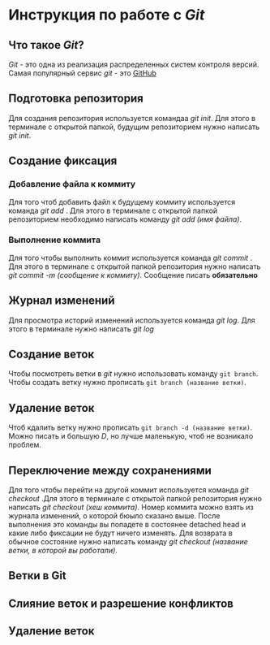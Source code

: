 # Инструкция по работе с *Git*

## Что такое *Git*?
*Git* - это одна из реализация распределенных систем контроля версий. Самая популярный сервис *git* - это [GitHub](https://github.com)
## Подготовка репозитория
Для создания репозитория используется командаа *git init*. Для этого в терминале с открытой папкой, будущим репозиторием нужно написать *git init*.

## Создание фиксация


### Добавление файла к коммиту
Для того чтоб добавить файл к будущему коммиту используется команда *git add* . Для этого в терминале с открытой папкой репозиторием необходимо написать команду *git add (имя файла)*. 

### Выполнение коммита
Для того чтобы выполнить коммит используется команда *git commit* . Для этого в терминале с открытой папкой репозитория нужно написать *git commit -m (сообщение к коммиту)*. Сообщение писать **обязательно**

## Журнал изменений
Для просмотра историй изменений используется команда *git log*. Для этого в терминале нужно написать *git log*

## Создание веток
Чтобы посмотреть ветки в *git* нужно использовать команду `git branch`. Чтобы создать ветку нужно прописать `git branch (название ветки)`.

## Удаление веток
Чтоб кдалить ветку нужно прописать `git branch -d (название ветки)`. Можно писать и большую *D*, но лучше маленькую, чтоб не возникало проблем.

## Переключение между сохранениями
Для того чтобы перейти на другой коммит используется команда *git checkout* .Для этого в терминале с  открытой папкой репозитория нужно написать *git checkout (хеш коммита)*. Номер коммита можно взять из журнала изменений, о которой бюыло сказано выше. После выполнения это команды вы попадете в состоянее detached head и какие либо фиксации не будут ничего изменять. Для возврата в обычное состояние нужно написать команду *git checkout (название ветки, в которой вы работали)*. 

Ветки в Git
--------------------

Слияние веток и разрешение конфликтов
--------------------------------

Удаление веток
---------------------------